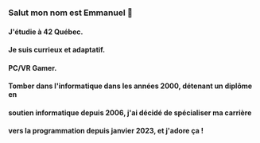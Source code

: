 ### Salut mon nom est Emmanuel 👋

#### J'étudie à 42 Québec.
#### Je suis currieux et adaptatif.
#### PC/VR Gamer.
#### Tomber dans l'informatique dans les années 2000, détenant un diplôme en 
#### soutien informatique depuis 2006, j'ai décidé de spécialiser ma carrière
#### vers la programmation depuis janvier 2023, et j'adore ça !
